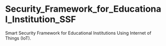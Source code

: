 # Security_Framework_for_Educational_Institution_SSF
Smart Security Framework for Educational Institutions Using Internet of Things (IoT).
